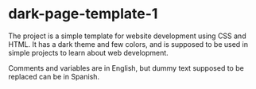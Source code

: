 # dark-page-template-1
The project is a simple template for website development using CSS and HTML. It has a dark theme and few colors, and is supposed to be used in simple projects to learn about web development.

Comments and variables are in English, but dummy text supposed to be replaced can be in Spanish.